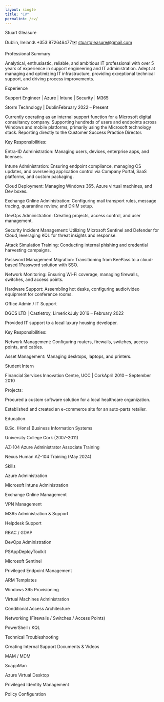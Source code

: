 ```yaml
---
layout: single
title: "CV"
permalink: /cv/
---
```


Stuart Gleasure

Dublin, Ireland📞 +353 872646477✉️ stuartgleasure@gmail.com

Professional Summary

Analytical, enthusiastic, reliable, and ambitious IT professional with over 5 years of experience in support engineering and IT administration. Adept at managing and optimizing IT infrastructure, providing exceptional technical support, and driving process improvements.

Experience

Support Engineer | Azure | Intune | Security | M365

Storm Technology | DublinFebruary 2022 – Present

Currently operating as an internal support function for a Microsoft digital consultancy company. Supporting hundreds of users and endpoints across Windows and mobile platforms, primarily using the Microsoft technology stack. Reporting directly to the Customer Success Practice Director.

Key Responsibilities:

Entra-ID Administration: Managing users, devices, enterprise apps, and licenses.

Intune Administration: Ensuring endpoint compliance, managing OS updates, and overseeing application control via Company Portal, SaaS platforms, and custom packaging.

Cloud Deployment: Managing Windows 365, Azure virtual machines, and Dev boxes.

Exchange Online Administration: Configuring mail transport rules, message tracing, quarantine review, and DKIM setup.

DevOps Administration: Creating projects, access control, and user management.

Security Incident Management: Utilizing Microsoft Sentinel and Defender for Cloud, leveraging KQL for threat insights and response.

Attack Simulation Training: Conducting internal phishing and credential harvesting campaigns.

Password Management Migration: Transitioning from KeePass to a cloud-based 1Password solution with SSO.

Network Monitoring: Ensuring Wi-Fi coverage, managing firewalls, switches, and access points.

Hardware Support: Assembling hot desks, configuring audio/video equipment for conference rooms.

Office Admin / IT Support

DGCS LTD | Castletroy, LimerickJuly 2016 – February 2022

Provided IT support to a local luxury housing developer.

Key Responsibilities:

Network Management: Configuring routers, firewalls, switches, access points, and cables.

Asset Management: Managing desktops, laptops, and printers.

Student Intern

Financial Services Innovation Centre, UCC | CorkApril 2010 – September 2010

Projects:

Procured a custom software solution for a local healthcare organization.

Established and created an e-commerce site for an auto-parts retailer.

Education

B.Sc. (Hons) Business Information Systems

University College Cork (2007-2011)

AZ-104 Azure Administrator Associate Training

Nexus Human AZ-104 Training (May 2024)

Skills

Azure Administration

Microsoft Intune Administration

Exchange Online Management

VPN Management

M365 Administration & Support

Helpdesk Support

RBAC / GDAP

DevOps Administration

PSAppDeployToolkit

Microsoft Sentinel

Privileged Endpoint Management

ARM Templates

Windows 365 Provisioning

Virtual Machines Administration

Conditional Access Architecture

Networking (Firewalls / Switches / Access Points)

PowerShell / KQL

Technical Troubleshooting

Creating Internal Support Documents & Videos

MAM / MDM

ScappMan

Azure Virtual Desktop

Privileged Identity Management

Policy Configuration

